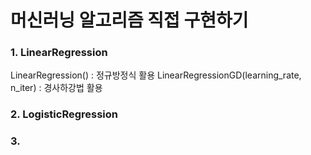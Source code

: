 # 머신러닝 알고리즘 직접 구현하기

### 1. LinearRegression
LinearRegression() : 정규방정식 활용
LinearRegressionGD(learning_rate, n_iter) : 경사하강법 활용 

### 2. LogisticRegression
### 3. 
